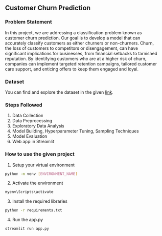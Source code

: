 ## Customer Churn Prediction

### Problem Statement
In this project, we are addressing a classification problem known as customer churn prediction. Our goal is to develop a model that can accurately classify customers as either churners or non-churners. Churn, the loss of customers to competitors or disengagement, can have significant implications for businesses, from financial setbacks to tarnished reputation. By identifying customers who are at a higher risk of churn, companies can implement targeted retention campaigns, tailored customer care support, and enticing offers to keep them engaged and loyal.

### Dataset 
You can find and explore the dataset in the given [link](https://www.kaggle.com/datasets/blastchar/telco-customer-churn).

###  Steps Followed
1. Data Collection
2. Data Preprocessing
3. Exploratory Data Analysis
4. Model Building, Hyperparameter Tuning, Sampling Techniques
5. Model Evaluation
6. Web app in Streamlit

### How to use the given project
1. Setup your virtual environment 
```bash
python -m venv [ENVIRONMENT_NAME]
```
2. Activate the environment
```bash
myenv\Scripts\activate
```
3. Install the required libraries
```bash
python -r requirements.txt
```
4. Run the app.py
```bash
streamlit run app.py
```


